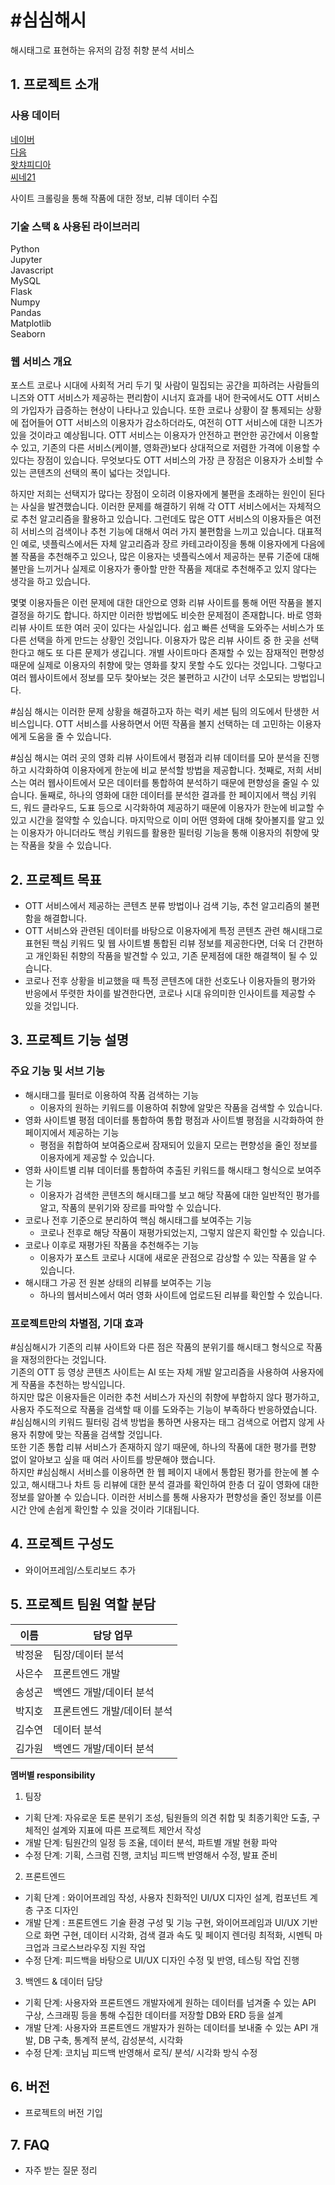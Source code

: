 # #심심해시
해시태그로 표현하는 유저의 감정 취향 분석 서비스

## 1. 프로젝트 소개
### 사용 데이터  
[네이버](https://movie.naver.com/)  
[다음](https://movie.daum.net/main)  
[왓챠피디아](https://pedia.watcha.com/ko-KR)  
[씨네21](http://www.cine21.com/)  

사이트 크롤링을 통해 작품에 대한 정보, 리뷰 데이터 수집

### 기술 스택 & 사용된 라이브러리
Python  
Jupyter  
Javascript  
MySQL  
Flask  
Numpy  
Pandas  
Matplotlib  
Seaborn  

### 웹 서비스 개요
포스트 코로나 시대에 사회적 거리 두기 및 사람이 밀집되는 공간을 피하려는 사람들의 니즈와 OTT 서비스가 제공하는 편리함이 시너지 효과를 내어 한국에서도 OTT 서비스의 가입자가 급증하는 현상이 나타나고 있습니다. 또한 코로나 상황이 잘 통제되는 상황에 접어들어 OTT 서비스의 이용자가 감소하더라도, 여전히 OTT 서비스에 대한 니즈가 있을 것이라고 예상됩니다.
OTT 서비스는 이용자가 안전하고 편안한 공간에서 이용할 수 있고, 기존의 다른 서비스(케이블, 영화관)보다 상대적으로 저렴한 가격에 이용할 수 있다는 장점이 있습니다. 무엇보다도 OTT 서비스의 가장 큰 장점은 이용자가 소비할 수 있는 콘텐츠의 선택의 폭이 넓다는 것입니다.

하지만 저희는 선택지가 많다는 장점이 오히려 이용자에게 불편을 초래하는 원인이 된다는 사실을 발견했습니다.
이러한 문제를 해결하기 위해 각 OTT 서비스에서는 자체적으로 추천 알고리즘을 활용하고 있습니다.
그런데도 많은 OTT 서비스의 이용자들은 여전히 서비스의 검색이나 추천 기능에 대해서 여러 가지 불편함을 느끼고 있습니다.
대표적인 예로, 넷플릭스에서든 자체 알고리즘과 장르 카테고라이징을 통해 이용자에게 다음에 볼 작품을 추천해주고 있으나, 많은 이용자는 넷플릭스에서 제공하는 분류 기준에 대해 불만을 느끼거나 실제로 이용자가 좋아할 만한 작품을 제대로 추천해주고 있지 않다는 생각을 하고 있습니다.

몇몇 이용자들은 이런 문제에 대한 대안으로 영화 리뷰 사이트를 통해 어떤 작품을 볼지 결정을 하기도 합니다.
하지만 이러한 방법에도 비슷한 문제점이 존재합니다.
바로 영화 리뷰 사이트 또한 여러 곳이 있다는 사실입니다.
쉽고 빠른 선택을 도와주는 서비스가 또 다른 선택을 하게 만드는 상황인 것입니다.
이용자가 많은 리뷰 사이트 중 한 곳을 선택한다고 해도 또 다른 문제가 생깁니다.
개별 사이트마다 존재할 수 있는 잠재적인 편향성 때문에 실제로 이용자의 취향에 맞는 영화를 찾지 못할 수도 있다는 것입니다.
그렇다고 여러 웹사이트에서 정보를 모두 찾아보는 것은 불편하고 시간이 너무 소모되는 방법입니다.

\#심심 해시는 이러한 문제 상황을 해결하고자 하는 럭키 세븐 팀의 의도에서 탄생한 서비스입니다. OTT 서비스를 사용하면서 어떤 작품을 볼지 선택하는 데 고민하는 이용자에게 도움을 줄 수 있습니다.

\#심심 해시는 여러 곳의 영화 리뷰 사이트에서 평점과 리뷰 데이터를 모아 분석을 진행하고 시각화하여 이용자에게 한눈에 비교 분석할 방법을 제공합니다.
첫째로, 저희 서비스는 여러 웹사이트에서 모은 데이터를 통합하여 분석하기 때문에 편향성을 줄일 수 있습니다.
둘째로, 하나의 영화에 대한 데이터를 분석한 결과를 한 페이지에서 핵심 키워드, 워드 클라우드, 도표 등으로 시각화하여 제공하기 때문에 이용자가 한눈에 비교할 수 있고 시간을 절약할 수 있습니다.
마지막으로 이미 어떤 영화에 대해 찾아볼지를 알고 있는 이용자가 아니더라도 핵심 키워드를 활용한 필터링 기능을 통해 이용자의 취향에 맞는 작품을 찾을 수 있습니다.

## 2. 프로젝트 목표
- OTT 서비스에서 제공하는 콘텐츠 분류 방법이나 검색 기능, 추천 알고리즘의 불편함을 해결합니다.
- OTT 서비스와 관련된 데이터를 바탕으로 이용자에게 특정 콘텐츠 관련 해시태그로 표현된 핵심 키워드 및 웹 사이트별 통합된 리뷰 정보를 제공한다면, 더욱 더 간편하고 개인화된 취향의 작품을 발견할 수 있고, 기존 문제점에 대한 해결책이 될 수 있습니다.
- 코로나 전후 상황을 비교했을 때 특정 콘텐츠에 대한 선호도나 이용자들의 평가와 반응에서 뚜렷한 차이를 발견한다면, 코로나 시대 유의미한 인사이트를 제공할 수 있을 것입니다.

## 3. 프로젝트 기능 설명

### 주요 기능 및 서브 기능
- 해시태그를 필터로 이용하여 작품 검색하는 기능
    - 이용자의 원하는 키워드를 이용하여 취향에 알맞은 작품을 검색할 수 있습니다.
- 영화 사이트별 평점 데이터를 통합하여 통합 평점과 사이트별 평점을 시각화하여 한 페이지에서 제공하는 기능
    - 평점을 취합하여 보여줌으로써 잠재되어 있을지 모르는 편향성을 줄인 정보를 이용자에게 제공할 수 있습니다.
- 영화 사이트별 리뷰 데이터를 통합하여 추출된 키워드를 해시태그 형식으로 보여주는 기능
    - 이용자가 검색한 콘텐츠의 해시태그를 보고 해당 작품에 대한 일반적인 평가를 알고, 작품의 분위기와 장르를 파악할 수 있습니다.
- 코로나 전후 기준으로 분리하여 핵심 해시태그를 보여주는 기능
    - 코로나 전후로 해당 작품이 재평가되었는지, 그렇지 않은지 확인할 수 있습니다.
- 코로나 이후로 재평가된 작품을 추천해주는 기능
    - 이용자가 포스트 코로나 시대에 새로운 관점으로 감상할 수 있는 작품을 알 수 있습니다.
- 해시태그 가공 전 원본 상태의 리뷰를 보여주는 기능
    - 하나의 웹서비스에서 여러 영화 사이트에 업로드된 리뷰를 확인할 수 있습니다.

### 프로젝트만의 차별점, 기대 효과
\#심심해시가 기존의 리뷰 사이트와 다른 점은 작품의 분위기를 해시태그 형식으로 작품을 재정의한다는 것입니다.  
기존의 OTT 등 영상 콘텐츠 사이트는 AI 또는 자체 개발 알고리즘을 사용하여 사용자에게 작품을 추천하는 방식입니다.  
하지만 많은 이용자들은 이러한 추천 서비스가 자신의 취향에 부합하지 않다 평가하고, 사용자 주도적으로 작품을 검색할 때 이를 도와주는 기능이 부족하다 반응하였습니다.  
\#심심해시의 키워드 필터링 검색 방법을 통하면 사용자는 태그 검색으로 어렵지 않게 사용자 취향에 맞는 작품을 검색할 것입니다.  
또한 기존 통합 리뷰 서비스가 존재하지 않기 때문에, 하나의 작품에 대한 평가를 편향 없이 알아보고 싶을 때 여러 사이트를 방문해야 했습니다.  
하지만 #심심해시 서비스를 이용하면 한 웹 페이지 내에서 통합된 평가를 한눈에 볼 수 있고, 해시태그나 차트 등 리뷰에 대한 분석 결과를 확인하여 한층 더 깊이 영화에 대한 정보를 알아볼 수 있습니다. 이러한 서비스를 통해 사용자가 편향성을 줄인 정보를 이른 시간 안에 손쉽게 확인할 수 있을 것이라 기대됩니다.

## 4. 프로젝트 구성도
  - 와이어프레임/스토리보드 추가

## 5. 프로젝트 팀원 역할 분담
| 이름 | 담당 업무 |
| ------ | ------ |
| 박정윤 | 팀장/데이터 분석 |
| 사은수 | 프론트엔드 개발 |
| 송성곤 | 백엔드 개발/데이터 분석 |
| 박지호 | 프론트엔드 개발/데이터 분석 |
| 김수연 | 데이터 분석 |
| 김가원 | 백엔드 개발/데이터 분석 |

**멤버별 responsibility**

1. 팀장 

- 기획 단계: 자유로운 토론 분위기 조성, 팀원들의 의견 취합 및 최종기획안 도출, 구체적인 설계와 지표에 따른 프로젝트 제안서 작성
- 개발 단계: 팀원간의 일정 등 조율, 데이터 분석, 파트별 개발 현황 파악
- 수정 단계: 기획, 스크럼 진행, 코치님 피드백 반영해서 수정, 발표 준비

2. 프론트엔드 
- 기획 단계 : 와이어프레임 작성, 사용자 친화적인 UI/UX 디자인 설계, 컴포넌트 계층 구조 디자인
- 개발 단계 : 프론트엔드 기술 환경 구성 및 기능 구현, 와이어프레임과 UI/UX 기반으로 화면 구현, 데이터 시각화,  검색 결과 속도 및 페이지 렌더링 최적화, 시멘틱 마크업과 크로스브라우징 지원 작업
- 수정 단계: 피드백을 바탕으로 UI/UX 디자인 수정 및 반영, 테스팅 작업 진행

3. 백엔드 & 데이터 담당
- 기획 단계: 사용자와 프론트엔드 개발자에게 원하는 데이터를 넘겨줄 수 있는 API 구상, 스크래핑 등을 통해 수집한 데이터를 저장할 DB와 ERD 등을 설계
- 개발 단계: 사용자와 프론트엔드 개발자가 원하는 데이터를 보내줄 수 있는 API 개발, DB 구축, 통계적 분석, 감성분석, 시각화
- 수정 단계: 코치님 피드백 반영해서 로직/ 분석/ 시각화 방식 수정

## 6. 버전
  - 프로젝트의 버전 기입

## 7. FAQ
  - 자주 받는 질문 정리